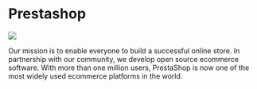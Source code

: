 <p align="center">
  
  # Prestashop
  
  <img src="http://prestashop.qatestlab.com.ua/modules/blockbanner/img/sale70.png">
    
Our mission is to enable everyone to build a successful online store. In partnership with our community, we develop open source ecommerce software. With more than one million users, PrestaShop is now one of the most widely used ecommerce platforms in the world.
  
  </p>
